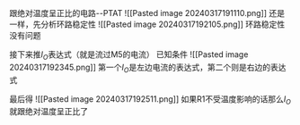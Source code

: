 跟绝对温度呈正比的电路--PTAT
![[Pasted image 20240317191110.png]]
还是一样，先分析环路稳定性
![[Pasted image 20240317192105.png]]
环路稳定性没有问题


接下来推$I_{O}$表达式（就是流过M5的电流）
已知条件
![[Pasted image 20240317192345.png]]
第一个$I_{O}$是左边电流的表达式，第二个则是右边的表达式

最后得
![[Pasted image 20240317192511.png]]
如果R1不受温度影响的话那么$I_{O}$就跟绝对温度呈正比了

